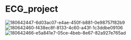 # ECG_project
![180642447-6d03ac07-e4ae-450f-b881-0e98757f82b9](https://user-images.githubusercontent.com/108182844/194903266-6c9176d7-503e-4e6a-921a-d83a2f6be415.png)
![180642460-f438ec8f-8133-4c60-a43f-1c3ddbe09106](https://user-images.githubusercontent.com/108182844/194903349-3740aaf7-0256-441a-9789-7f2e6be65975.png)
![180642466-e5a841e7-05ce-4beb-8e67-82a927e765ad](https://user-images.githubusercontent.com/108182844/194903473-7d32e446-5059-43f4-8c4a-644529f8e9c9.jpg)
